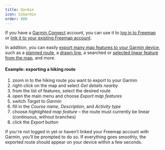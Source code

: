 ```yaml
---
title: Garmin
icon: SiGarmin
order: 600
---
```


If you have a [Garmin Connect](https://connect.garmin.com) account, you can use it to [log in to Freemap](#show=login) or [link it to your existing Freemap account](#show=account).

In addition, you can easily [export many map features to your Garmin device](#show=export-gpx), such as a [planned route](#tool=route-planner&show=), a [drawn line](#tool=draw-lines&show=), a searched or [selected linear feature from the map](#tool=map-details&show=), and more.

#### Example: exporting a hiking route

1. zoom in to the hiking route you want to export to your Garmin
2. right-click on the map and select _Get details nearby_
3. from the list of features, select the desired route
4. open the main menu and choose _Export map features_
5. switch _Target_ to _Garmin_
6. fill in the _Course name_, _Description_, and _Activity type_
7. choose _highlighted map feature_ – the route must currently be linear (continuous, without branches)
8. click the _Export_ button

If you're not logged in yet or haven’t linked your Freemap account with Garmin, you’ll be prompted to do so. If everything goes smoothly, the exported route should appear on your device within a few seconds.
